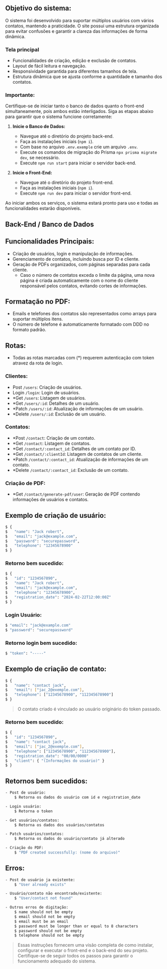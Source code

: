 ## Objetivo do sistema:

O sistema foi desenvolvido para suportar múltiplos usuários com vários contatos, mantendo a praticidade. O site possui uma estrutura organizada para evitar confusões e garantir a clareza das informações de forma dinâmica.

### Tela principal

- Funcionalidades de criação, edição e exclusão de contatos.
- Layout de fácil leitura e navegação.
- Responsividade garantida para diferentes tamanhos de tela.
- Estrutura dinâmica que se ajusta conforme a quantidade e tamanho dos contatos.

### Importante:

Certifique-se de iniciar tanto o banco de dados quanto o front-end simultaneamente, pois ambos estão interligados. Siga as etapas abaixo para garantir que o sistema funcione corretamente:

1. **Inicie o Banco de Dados:**

   - Navegue até o diretório do projeto back-end.
   - Faça as instalações iniciais (`npm i`).
   - Com base no arquivo `.env.exemple` crie um arquivo `.env`.
   - Execute os comandos de migração do Prisma `npx prisma migrate dev`, se necessário.
   - Execute `npm run start` para iniciar o servidor back-end.

2. **Inicie o Front-End:**
   - Navegue até o diretório do projeto front-end.
   - Faça as instalações iniciais (`npm i`).
   - Execute `npm run dev` para iniciar o servidor front-end.

Ao iniciar ambos os serviços, o sistema estará pronto para uso e todas as funcionalidades estarão disponíveis.

## Back-End / Banco de Dados

## Funcionalidades Principais:

- Criação de usuários, login e manipulação de informações.
- Gerenciamento de contatos, incluindo busca por ID e cliente.
- Geração de PDFs organizados, com páginas separadas para cada cliente.
  - Caso o número de contatos exceda o limite da página, uma nova página é criada automaticamente com o nome do cliente responsável pelos contatos, evitando cortes de informações.

## Formatação no PDF:

- Emails e telefones dos contatos são representados como arrays para suportar múltiplos itens.
- O número de telefone é automaticamente formatado com DDD no formato padrão.

## Rotas:

- Todas as rotas marcadas com (*) requerem autenticação com token atravez da rota de login.

### Clientes:

- Post `/users`: Criação de usuários.
- Login `/login`: Login de usuários.
- *Get `/users`: Listagem de usuários.
- *Get `/users/:id`: Detalhes de um usuário.
- *Patch `/users/:id`: Atualização de informações de um usuário.
- *Delete `/users/:id`: Exclusão de um usuário.

### Contatos:

- \*Post `/contact`: Criação de um contato.
- \*Get `/contact`: Listagem de contatos.
- \*Get `/contact/:contact_id`: Detalhes de um contato por ID.
- \*Get `/contact/:clientId`: Listagem de contatos de um cliente.
- \*Patch `/contact/:contact_id`: Atualização de informações de um contato.
- \*Delete `/contact/:contact_id`: Exclusão de um contato.

### Criação de PDF:

- \*Get `/contact/generate-pdf/user`: Geração de PDF contendo informações de usuários e contatos.

## Exemplo de criação de usuário:

```bash
$ {
$   "name": "Jack robert",
$   "email": "jack@example.com",
$   "password": "securepassword",
$   "telephone": "12345678900"
$ }
```

### Retorno bem sucedido:

```bash
$ {
$   "id": "1234567890",
$   "name": "Jack robert",
$   "email": "jack@example.com",
$   "telephone": "12345678900",
$   "registration_date": "2024-02-22T12:00:00Z"
$ }
```

### Login Usuário:

```bash
$ "email": "jack@example.com"
$ "password": "securepassword"
```

### Retorno login bem sucedido:

```bash
$ "token": "-----"
```

## Exemplo de criação de contato:

```bash
$ {
$	"name": "contact jack",
$	"email": ["jac_2@exemple.com"],
$	"telephone": ["12345678900", "112345678900"]
$ }
```

> O contato criado é vinculado ao usuário originário do token passado.

### Retorno bem sucedido:

```bash
$ {
$   "id": "1234567890",
$	"name": "contact jack",
$	"email": ["jac_2@exemple.com"],
$	"telephone": ["12345678900", "112345678900"],
$	"registration_date": "00/00/0000"
$   "client": { "(Informações do usuário)" }
$ }
```

## Retornos bem sucedidos:

```bash
- Post de usuário:
    $ Retorna os dados do usuário com id e registration_date

- Login usuário:
    $ Retorna o token

- Get usuários/contatos:
    $ Retorna os dados dos usuários/contatos

- Patch usuários/contatos:
    $ Retorna os dados do usuário/contato já alterado

- Criação do PDF:
    $ "PDF created successfully: (nome do arquivo)"
```

## Erros:

```bash
- Post de usuário ja existente:
    $ "User already exists"

- Usuário/contato não encontrado/existente:
    $ "User/contact not found"

- Outros erros de digitação:
    $ name should not be empty
	$ email should not be empty
	$ email must be an email
	$ password must be longer than or equal to 8 characters
	$ password should not be empty
	$ telephone should not be empty
```

> Essas instruções fornecem uma visão completa de como instalar, configurar e executar o front-end e o back-end do seu projeto. Certifique-se de seguir todos os passos para garantir o funcionamento adequado do sistema.
